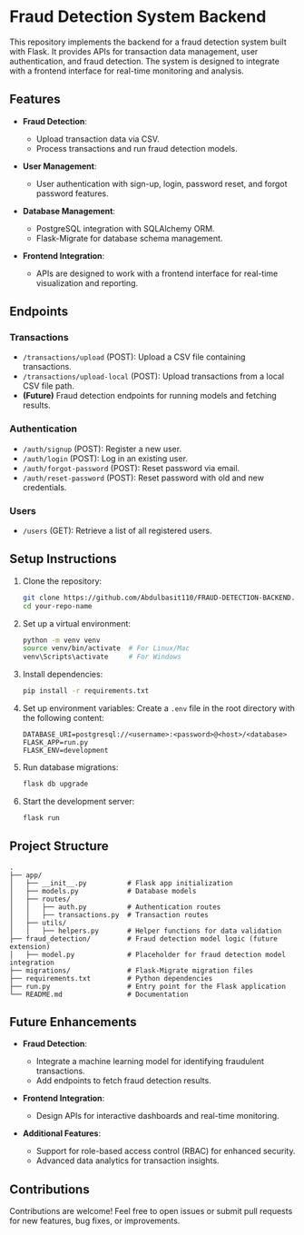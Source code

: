# Fraud Detection System Backend

This repository implements the backend for a fraud detection system built with Flask. It provides APIs for transaction data management, user authentication, and fraud detection. The system is designed to integrate with a frontend interface for real-time monitoring and analysis.

## Features

- **Fraud Detection**:
  - Upload transaction data via CSV.
  - Process transactions and run fraud detection models.

- **User Management**:
  - User authentication with sign-up, login, password reset, and forgot password features.

- **Database Management**:
  - PostgreSQL integration with SQLAlchemy ORM.
  - Flask-Migrate for database schema management.

- **Frontend Integration**:
  - APIs are designed to work with a frontend interface for real-time visualization and reporting.

## Endpoints

### **Transactions**
- `/transactions/upload` (POST): Upload a CSV file containing transactions.
- `/transactions/upload-local` (POST): Upload transactions from a local CSV file path.
- **(Future)** Fraud detection endpoints for running models and fetching results.

### **Authentication**
- `/auth/signup` (POST): Register a new user.
- `/auth/login` (POST): Log in an existing user.
- `/auth/forgot-password` (POST): Reset password via email.
- `/auth/reset-password` (POST): Reset password with old and new credentials.

### **Users**
- `/users` (GET): Retrieve a list of all registered users.

## Setup Instructions

1. Clone the repository:
   ```bash
   git clone https://github.com/Abdulbasit110/FRAUD-DETECTION-BACKEND.git
   cd your-repo-name
   ```

2. Set up a virtual environment:
   ```bash
   python -m venv venv
   source venv/bin/activate  # For Linux/Mac
   venv\Scripts\activate     # For Windows
   ```

3. Install dependencies:
   ```bash
   pip install -r requirements.txt
   ```

4. Set up environment variables:
   Create a `.env` file in the root directory with the following content:
   ```plaintext
   DATABASE_URI=postgresql://<username>:<password>@<host>/<database>
   FLASK_APP=run.py
   FLASK_ENV=development
   ```

5. Run database migrations:
   ```bash
   flask db upgrade
   ```

6. Start the development server:
   ```bash
   flask run
   ```

## Project Structure

```plaintext
.
├── app/
│   ├── __init__.py          # Flask app initialization
│   ├── models.py            # Database models
│   ├── routes/
│   │   ├── auth.py          # Authentication routes
│   │   ├── transactions.py  # Transaction routes
│   ├── utils/
│   │   ├── helpers.py       # Helper functions for data validation
├── fraud_detection/         # Fraud detection model logic (future extension)
│   ├── model.py             # Placeholder for fraud detection model integration
├── migrations/              # Flask-Migrate migration files
├── requirements.txt         # Python dependencies
├── run.py                   # Entry point for the Flask application
└── README.md                # Documentation
```

## Future Enhancements

- **Fraud Detection**:
  - Integrate a machine learning model for identifying fraudulent transactions.
  - Add endpoints to fetch fraud detection results.

- **Frontend Integration**:
  - Design APIs for interactive dashboards and real-time monitoring.

- **Additional Features**:
  - Support for role-based access control (RBAC) for enhanced security.
  - Advanced data analytics for transaction insights.

## Contributions

Contributions are welcome! Feel free to open issues or submit pull requests for new features, bug fixes, or improvements.

